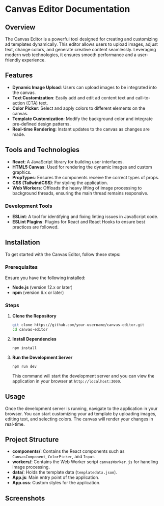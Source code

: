 # Canvas Editor Documentation

## Overview

The Canvas Editor is a powerful tool designed for creating and customizing ad templates dynamically. This editor allows users to upload images, adjust text, change colors, and generate creative content seamlessly. Leveraging modern web technologies, it ensures smooth performance and a user-friendly experience.

## Features

- **Dynamic Image Upload**: Users can upload images to be integrated into the canvas.
- **Text Customization**: Easily add and edit ad content text and call-to-action (CTA) text.
- **Color Picker**: Select and apply colors to different elements on the canvas.
- **Template Customization**: Modify the background color and integrate pre-defined design patterns.
- **Real-time Rendering**: Instant updates to the canvas as changes are made.

## Tools and Technologies

- **React**: A JavaScript library for building user interfaces.
- **HTML5 Canvas**: Used for rendering the dynamic images and custom graphics.
- **PropTypes**: Ensures the components receive the correct types of props.
- **CSS (TailwindCSS)**: For styling the application.
- **Web Workers**: Offloads the heavy lifting of image processing to background threads, ensuring the main thread remains responsive.

### Development Tools

- **ESLint**: A tool for identifying and fixing linting issues in JavaScript code.
- **ESLint Plugins**: Plugins for React and React Hooks to ensure best practices are followed.

## Installation

To get started with the Canvas Editor, follow these steps:

### Prerequisites

Ensure you have the following installed:

- **Node.js** (version 12.x or later)
- **npm** (version 6.x or later)

### Steps

1. **Clone the Repository**

   ```bash
   git clone https://github.com/your-username/canvas-editor.git
   cd canvas-editor
   ```

2. **Install Dependencies**

   ```bash
   npm install
   ```

3. **Run the Development Server**

   ```bash
   npm run dev
   ```

   This command will start the development server and you can view the application in your browser at `http://localhost:3000`.

## Usage

Once the development server is running, navigate to the application in your browser. You can start customizing your ad template by uploading images, editing text, and selecting colors. The canvas will render your changes in real-time.

## Project Structure

- **components/**: Contains the React components such as `CanvasComponent`, `ColorPicker`, and `Input`.
- **workers/**: Contains the Web Worker script `canvasWorker.js` for handling image processing.
- **data/**: Holds the template data (`templatedata.json`).
- **App.js**: Main entry point of the application.
- **App.css**: Custom styles for the application.

## Screenshots


